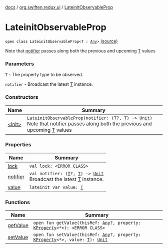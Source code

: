[docs](../../index.md) / [org.swiften.redux.ui](../index.md) / [LateinitObservableProp](./index.md)

# LateinitObservableProp

`open class LateinitObservableProp<T : `[`Any`](https://kotlinlang.org/api/latest/jvm/stdlib/kotlin/-any/index.html)`>` [(source)](https://github.com/protoman92/KotlinRedux/tree/master/common/common-ui/src/main/kotlin/org/swiften/redux/ui/ObservableProp.kt#L20)

Note that [notifier](notifier.md) passes along both the previous and upcoming [T](index.md#T) values

### Parameters

`T` - The property type to be observed.

`notifier` - Broadcast the latest [T](index.md#T) instance.

### Constructors

| Name | Summary |
|---|---|
| [&lt;init&gt;](-init-.md) | `LateinitObservableProp(notifier: (`[`T`](index.md#T)`?, `[`T`](index.md#T)`) -> `[`Unit`](https://kotlinlang.org/api/latest/jvm/stdlib/kotlin/-unit/index.html)`)`<br>Note that [notifier](notifier.md) passes along both the previous and upcoming [T](index.md#T) values |

### Properties

| Name | Summary |
|---|---|
| [lock](lock.md) | `val lock: <ERROR CLASS>` |
| [notifier](notifier.md) | `val notifier: (`[`T`](index.md#T)`?, `[`T`](index.md#T)`) -> `[`Unit`](https://kotlinlang.org/api/latest/jvm/stdlib/kotlin/-unit/index.html)<br>Broadcast the latest [T](index.md#T) instance. |
| [value](value.md) | `lateinit var value: `[`T`](index.md#T) |

### Functions

| Name | Summary |
|---|---|
| [getValue](get-value.md) | `open fun getValue(thisRef: `[`Any`](https://kotlinlang.org/api/latest/jvm/stdlib/kotlin/-any/index.html)`?, property: `[`KProperty`](https://kotlinlang.org/api/latest/jvm/stdlib/kotlin.reflect/-k-property/index.html)`<*>): <ERROR CLASS>` |
| [setValue](set-value.md) | `open fun setValue(thisRef: `[`Any`](https://kotlinlang.org/api/latest/jvm/stdlib/kotlin/-any/index.html)`?, property: `[`KProperty`](https://kotlinlang.org/api/latest/jvm/stdlib/kotlin.reflect/-k-property/index.html)`<*>, value: `[`T`](index.md#T)`): `[`Unit`](https://kotlinlang.org/api/latest/jvm/stdlib/kotlin/-unit/index.html) |
